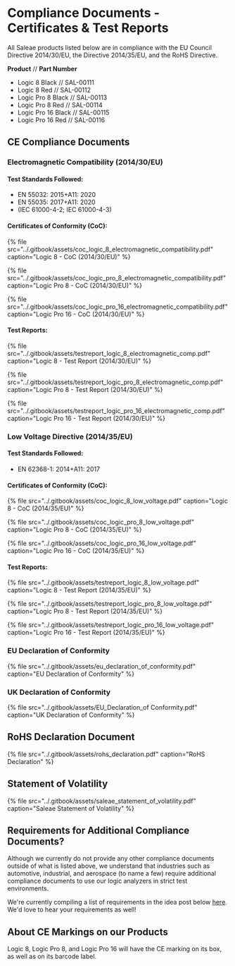 # Compliance Documents - Certificates & Test Reports

All Saleae products listed below are in compliance with the EU Council Directive 2014/30/EU, the Directive 2014/35/EU, and the RoHS Directive.

**Product** // **Part Number**

* Logic 8 Black // SAL-00111
* Logic 8 Red // SAL-00112 
* Logic Pro 8 Black // SAL-00113   
* Logic Pro 8 Red // SAL-00114 
* Logic Pro 16 Black // SAL-00115  
* Logic Pro 16 Red // SAL-00116   

## CE Compliance Documents

### Electromagnetic Compatibility (2014/30/EU)

#### Test Standards Followed:

* EN 55032: 2015+A11: 2020
* EN 55035: 2017+A11: 2020
* (IEC 61000-4-2; IEC 61000-4-3)

#### Certificates of Conformity (CoC):

{% file src="../.gitbook/assets/coc_logic_8_electromagnetic_compatibility.pdf" caption="Logic 8 - CoC (2014/30/EU)" %}

{% file src="../.gitbook/assets/coc_logic_pro_8_electromagnetic_compatibility.pdf" caption="Logic Pro 8 - CoC (2014/30/EU)" %}

{% file src="../.gitbook/assets/coc_logic_pro_16_electromagnetic_compatibility.pdf" caption="Logic Pro 16 - CoC (2014/30/EU)" %}

#### Test Reports:

{% file src="../.gitbook/assets/testreport_logic_8_electromagnetic_comp.pdf" caption="Logic 8 - Test Report (2014/30/EU)" %}

{% file src="../.gitbook/assets/testreport_logic_pro_8_electromagnetic_comp.pdf" caption="Logic Pro 8 - Test Report (2014/30/EU)" %}

{% file src="../.gitbook/assets/testreport_logic_pro_16_electromagnetic_comp.pdf" caption="Logic Pro 16 - Test Report (2014/30/EU)" %}

### Low Voltage Directive (2014/35/EU)

#### Test Standards Followed:

* EN 62368-1: 2014+A11: 2017

#### Certificates of Conformity (CoC):

{% file src="../.gitbook/assets/coc_logic_8_low_voltage.pdf" caption="Logic 8 - CoC (2014/35/EU)" %}

{% file src="../.gitbook/assets/coc_logic_pro_8_low_voltage.pdf" caption="Logic Pro 8 - CoC (2014/35/EU)" %}

{% file src="../.gitbook/assets/coc_logic_pro_16_low_voltage.pdf" caption="Logic Pro 16 - CoC (2014/35/EU)" %}

#### Test Reports:

{% file src="../.gitbook/assets/testreport_logic_8_low_voltage.pdf" caption="Logic 8 - Test Report (2014/35/EU)" %}

{% file src="../.gitbook/assets/testreport_logic_pro_8_low_voltage.pdf" caption="Logic Pro 8 - Test Report (2014/35/EU)" %}

{% file src="../.gitbook/assets/testreport_logic_pro_16_low_voltage.pdf" caption="Logic Pro 16 - Test Report (2014/35/EU)" %}

### **EU Declaration of Conformity**

{% file src="../.gitbook/assets/eu_declaration_of_conformity.pdf" caption="EU Declaration of Conformity" %}

### **UK Declaration of Conformity**

{% file src="../.gitbook/assets/EU_Declaration_of Conformity.pdf" caption="UK Declaration of Conformity" %}

## **RoHS Declaration Document**

{% file src="../.gitbook/assets/rohs_declaration.pdf" caption="RoHS Declaration" %}

## **Statement of Volatility**

{% file src="../.gitbook/assets/saleae_statement_of_volatility.pdf" caption="Saleae Statement of Volatility" %}

## Requirements for Additional Compliance Documents?

Although we currently do not provide any other compliance documents outside of what is listed above, we understand that industries such as automotive, industrial, and aerospace (to name a few) require additional compliance documents to use our logic analyzers in strict test environments.

We're currently compiling a list of requirements in the idea post below [here](https://ideas.saleae.com/b/feature-requests/provide-additional-compliance-documents). We'd love to hear your requirements as well!

## About CE Markings on our Products

Logic 8, Logic Pro 8, and Logic Pro 16 will have the CE marking on its box, as well as on its barcode label.
